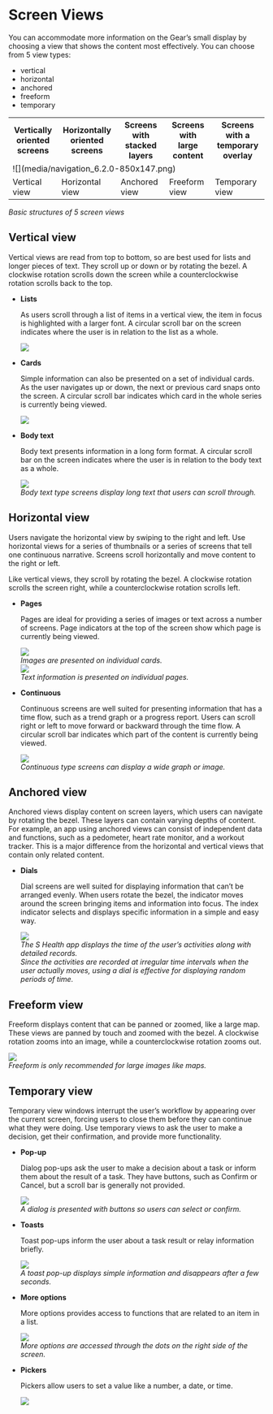 # Screen Views

You can accommodate more information on the Gear’s small display by choosing a view that shows the content most effectively. You can choose from 5 view types:

-   vertical
-   horizontal
-   anchored
-   freeform
-   temporary
<table>
     <tr>
       <th> Vertically oriented screens </th>
       <th> Horizontally oriented screens </th>
       <th> Screens with stacked layers </th>
       <th> Screens with large content </th>
       <th> Screens with a temporary overlay </th>
     </tr>
     <tr>
       <td colspan="5"> ![](media/navigation_6.2.0-850x147.png) </td>
     </tr>
     <tr>
       <td>Vertical view</td>
       <td>Horizontal view</td>
       <td>Anchored view</td>
       <td>Freeform view</td>
       <td>Temporary view</td>
     </tr>
    </table>

*Basic structures of 5 screen views*

## Vertical view

Vertical views are read from top to bottom, so are best used for lists and longer pieces of text. They scroll up or down or by rotating the bezel. A clockwise rotation scrolls down the screen while a counterclockwise rotation scrolls back to the top.

-   **Lists**

    As users scroll through a list of items in a vertical view, the item in focus is highlighted with a larger font. A circular scroll bar on the screen indicates where the user is in relation to the list as a whole.

    ![](media/navigation_6.2.1_1-850x345.png)  
-   **Cards**

    Simple information can also be presented on a set of individual cards. As the user navigates up or down, the next or previous card snaps onto the screen. A circular scroll bar indicates which card in the whole series is currently being viewed.

    ![](media/navigation_6.2.1_2-850x406.png)  
-   **Body text**

    Body text presents information in a long form format. A circular scroll bar on the screen indicates where the user is in relation to the body text as a whole.

    ![](media/navigation_6.2.1_3-850x337.png)  
*Body text type screens display long text that users can scroll through.*

## Horizontal view

Users navigate the horizontal view by swiping to the right and left. Use horizontal views for a series of thumbnails or a series of screens that tell one continuous narrative. Screens scroll horizontally and move content to the right or left.

Like vertical views, they scroll by rotating the bezel. A clockwise rotation scrolls the screen right, while a counterclockwise rotation scrolls left.

-   **Pages**

    Pages are ideal for providing a series of images or text across a number of screens. Page indicators at the top of the screen show which page is currently being viewed.

    ![](media/navigation_6.2.2_1-850x174.png)  
    *Images are presented on individual cards.*  
    ![](media/navigation_6.2.2_2-850x174.png)  
    *Text information is presented on individual pages.*

-   **Continuous**

    Continuous screens are well suited for presenting information that has a time flow, such as a trend graph or a progress report. Users can scroll right or left to move forward or backward through the time flow. A circular scroll bar indicates which part of the content is currently being viewed.

    ![](media/navigation_6.2.2_3-850x174.png)  
    *Continuous type screens can display a wide graph or image.*

<a name="anchored"></a>
## Anchored view

Anchored views display content on screen layers, which users can navigate by rotating the bezel. These layers can contain varying depths of content. For example, an app using anchored views can consist of independent data and functions, such as a pedometer, heart rate monitor, and a workout tracker. This is a major difference from the horizontal and vertical views that contain only related content.

-   **Dials**

    Dial screens are well suited for displaying information that can’t be arranged evenly. When users rotate the bezel, the indicator moves around the screen bringing items and information into focus. The index indicator selects and displays specific information in a simple and easy way.

    ![](media/navigation_6.2.3_2-850x206.png)  
    *The S Health app displays the time of the user’s activities along with detailed records.*\
    *Since the activities are recorded at irregular time intervals when the user actually moves, using a dial is effective for displaying random periods of time.*

## Freeform view

Freeform displays content that can be panned or zoomed, like a large map. These views are panned by touch and zoomed with the bezel. A clockwise rotation zooms into an image, while a counterclockwise rotation zooms out.


![](media/navigation_6.2.4-850x323.png)  
*Freeform is only recommended for large images like maps.*

<a name="temp_view"></a>
## Temporary view

Temporary view windows interrupt the user’s workflow by appearing over the current screen, forcing users to close them before they can continue what they were doing. Use temporary views to ask the user to make a decision, get their confirmation, and provide more functionality.

-   **Pop-up**

    Dialog pop-ups ask the user to make a decision about a task or inform them about the result of a task. They have buttons, such as Confirm or Cancel, but a scroll bar is generally not provided.

    ![](media/navigation_6.2.5_1-850x174.png)  
    *A dialog is presented with buttons so users can select or confirm.*

-   **Toasts**

    Toast pop-ups inform the user about a task result or relay information briefly.

    ![](media/navigation_6.2.5_2-850x174.png)  
    *A toast pop-up displays simple information and disappears after a few seconds.*

-   **More options**

    More options provides access to functions that are related to an item in a list.

    ![](media/navigation_6.2.5_3-850x174.png)  
    *More options are accessed through the dots on the right side of the screen.*

-   **Pickers**

    Pickers allow users to set a value like a number, a date, or time.

    ![](media/navigation_6.2.5_4-850x174.png)  
